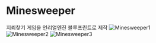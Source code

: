 # Minesweeper
지뢰찾기 게임을 언리얼엔진 블루프린트로 제작
![Minesweeper1](https://user-images.githubusercontent.com/104483761/215960473-55a17b27-3c2c-40f6-86ef-aa6cbd059969.JPG)
![Minesweeper2](https://user-images.githubusercontent.com/104483761/215960702-4329e63d-af50-41aa-817f-704fc54f981a.JPG)
![Minesweeper3](https://user-images.githubusercontent.com/104483761/215960855-a87eb4c8-bb19-4ec6-b04b-9a5605981e68.JPG)
